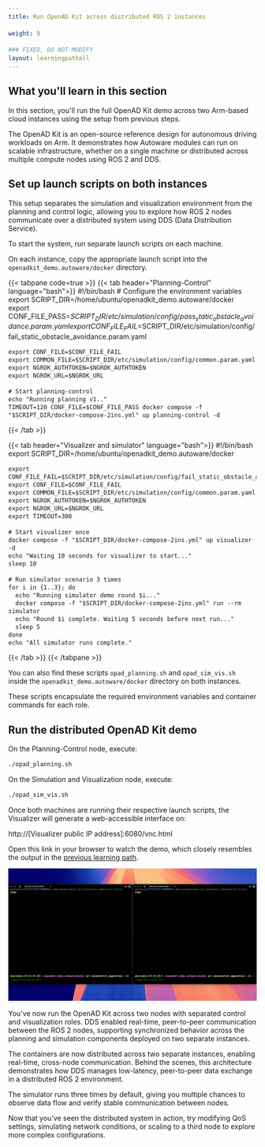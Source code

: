 ```yaml
---
title: Run OpenAD Kit across distributed ROS 2 instances

weight: 9

### FIXED, DO NOT MODIFY
layout: learningpathall
---
```


## What you'll learn in this section

In this section, you'll run the full OpenAD Kit demo across two Arm-based cloud instances using the setup from previous steps.

The OpenAD Kit is an open-source reference design for autonomous driving workloads on Arm. It demonstrates how Autoware modules can run on scalable infrastructure, whether on a single machine or distributed across multiple compute nodes using ROS 2 and DDS.

## Set up launch scripts on both instances

This setup separates the simulation and visualization environment from the planning and control logic, allowing you to explore how ROS 2 nodes communicate over a distributed system using DDS (Data Distribution Service).

To start the system, run separate launch scripts on each machine.

On each instance, copy the appropriate launch script into the `openadkit_demo.autoware/docker` directory.

{{< tabpane code=true >}}
  {{< tab header="Planning-Control" language="bash">}}
    #!/bin/bash
    # Configure the environment variables
    export SCRIPT_DIR=/home/ubuntu/openadkit_demo.autoware/docker
    export CONF_FILE_PASS=$SCRIPT_DIR/etc/simulation/config/pass_static_obstacle_avoidance.param.yaml
    export CONF_FILE_FAIL=$SCRIPT_DIR/etc/simulation/config/fail_static_obstacle_avoidance.param.yaml

    export CONF_FILE=$CONF_FILE_FAIL
    export COMMON_FILE=$SCRIPT_DIR/etc/simulation/config/common.param.yaml
    export NGROK_AUTHTOKEN=$NGROK_AUTHTOKEN
    export NGROK_URL=$NGROK_URL

    # Start planning-control
    echo "Running planning v1.."
    TIMEOUT=120 CONF_FILE=$CONF_FILE_PASS docker compose -f "$SCRIPT_DIR/docker-compose-2ins.yml" up planning-control -d  
  {{< /tab >}}
  
  {{< tab header="Visualizer and simulator" language="bash">}}
    #!/bin/bash
    export SCRIPT_DIR=/home/ubuntu/openadkit_demo.autoware/docker

    export CONF_FILE_FAIL=$SCRIPT_DIR/etc/simulation/config/fail_static_obstacle_avoidance.param.yaml
    export CONF_FILE=$CONF_FILE_FAIL
    export COMMON_FILE=$SCRIPT_DIR/etc/simulation/config/common.param.yaml
    export NGROK_AUTHTOKEN=$NGROK_AUTHTOKEN
    export NGROK_URL=$NGROK_URL
    export TIMEOUT=300

    # Start visualizer once
    docker compose -f "$SCRIPT_DIR/docker-compose-2ins.yml" up visualizer -d
    echo "Waiting 10 seconds for visualizer to start..."
    sleep 10

    # Run simulator scenario 3 times
    for i in {1..3}; do
      echo "Running simulator demo round $i..."
      docker compose -f "$SCRIPT_DIR/docker-compose-2ins.yml" run --rm simulator
      echo "Round $i complete. Waiting 5 seconds before next run..."
      sleep 5
    done
    echo "All simulator runs complete." 
  {{< /tab >}}
{{< /tabpane >}}

You can also find these scripts `opad_planning.sh` and `opad_sim_vis.sh` inside the `openadkit_demo.autoware/docker` directory on both instances.

These scripts encapsulate the required environment variables and container commands for each role.

## Run the distributed OpenAD Kit demo

On the Planning-Control node, execute:

```bash
./opad_planning.sh
```

On the Simulation and Visualization node, execute:

```bash
./opad_sim_vis.sh
```


Once both machines are running their respective launch scripts, the Visualizer will generate a web-accessible interface on:

http://[Visualizer public IP address]:6080/vnc.html

Open this link in your browser to watch the demo, which closely resembles the output in the [previous learning path](http://learn.arm.com/learning-paths/automotive/openadkit1_container/4_run_openadkit/). 

![Distributed OpenAD Kit simulation running on two Arm-based instances with visualizer and simulator coordination over DDS alt-text#center](split_aws_run.gif "Figure 4: Visualizer output from a distributed OpenAD Kit simulation showing ROS 2 modules running across two cloud instances using DDS communication.")

You’ve now run the OpenAD Kit across two nodes with separated control and visualization roles. DDS enabled real-time, peer-to-peer communication between the ROS 2 nodes, supporting synchronized behavior across the planning and simulation components deployed on two separate instances.

The containers are now distributed across two separate instances, enabling real-time, cross-node communication. Behind the scenes, this architecture demonstrates how DDS manages low-latency, peer-to-peer data exchange in a distributed ROS 2 environment.

The simulator runs three times by default, giving you multiple chances to observe data flow and verify stable communication between nodes.

Now that you’ve seen the distributed system in action, try modifying QoS settings, simulating network conditions, or scaling to a third node to explore more complex configurations.
